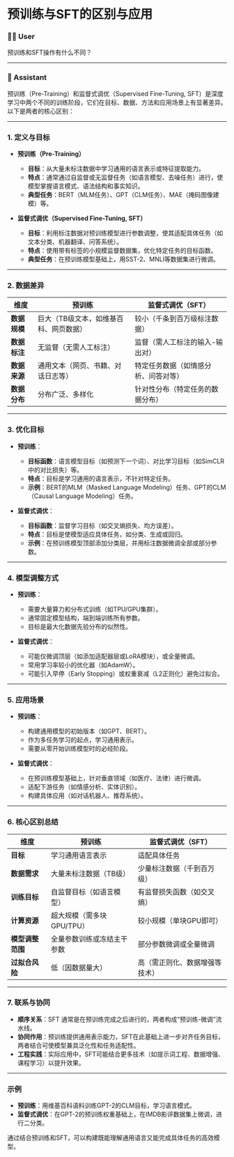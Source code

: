# 预训练与SFT的区别与应用

### 🧑‍💻 User

预训练和SFT操作有什么不同？

---

### 🤖 Assistant

预训练（Pre-Training）和监督式调优（Supervised Fine-Tuning, SFT）是深度学习中两个不同的训练阶段，它们在目标、数据、方法和应用场景上有显著差异。以下是两者的核心区别：

---

### **1. 定义与目标**
- **预训练（Pre-Training）**
  - **目标**：从大量未标注数据中学习通用的语言表示或特征提取能力。
  - **特点**：通常通过自监督或无监督任务（如语言模型、去噪任务）进行，使模型掌握语言模式、语法结构和事实知识。
  - **典型任务**：BERT（MLM任务）、GPT（CLM任务）、MAE（掩码图像建模）等。

- **监督式调优（Supervised Fine-Tuning, SFT）**
  - **目标**：利用标注数据对预训练模型进行参数调整，使其适配具体任务（如文本分类、机器翻译、问答系统）。
  - **特点**：使用带有标签的小规模监督数据集，优化特定任务的目标函数。
  - **典型任务**：在预训练模型基础上，用SST-2、MNLI等数据集进行微调。

---

### **2. 数据差异**
| **维度**         | **预训练**                     | **监督式调优（SFT）**         |
|------------------|----------------------------|----------------------------|
| **数据规模**      | 巨大（TB级文本，如维基百科、网页数据） | 较小（千条到百万级标注数据）       |
| **数据标注**      | 无监督（无需人工标注）           | 监督（需人工标注的输入-输出对）   |
| **数据来源**      | 通用文本（网页、书籍、对话日志等）    | 特定任务数据（如情感分析、问答对等） |
| **数据分布**      | 分布广泛、多样化                | 针对性分布（特定任务的数据分布）    |

---

### **3. 优化目标**
- **预训练**：
  - **目标函数**：语言模型目标（如预测下一个词）、对比学习目标（如SimCLR中的对比损失）等。
  - **特点**：目标是学习通用的语言表示，不针对特定任务。
  - **示例**：BERT的MLM（Masked Language Modeling）任务、GPT的CLM（Causal Language Modeling）任务。

- **监督式调优**：
  - **目标函数**：监督学习目标（如交叉熵损失、均方误差）。
  - **特点**：目标是使模型适应具体任务，如分类、生成或回归。
  - **示例**：在预训练模型顶部添加分类层，并用标注数据微调全部或部分参数。

---

### **4. 模型调整方式**
- **预训练**：
  - 需要大量算力和分布式训练（如TPU/GPU集群）。
  - 通常固定模型结构，端到端训练所有参数。
  - 目标是最大化数据先验分布的似然性。

- **监督式调优**：
  - 可能仅微调顶层（如添加适配器层或LoRA模块），或全量微调。
  - 常用学习率较小的优化器（如AdamW）。
  - 可能引入早停（Early Stopping）或权重衰减（L2正则化）避免过拟合。

---

### **5. 应用场景**
- **预训练**：
  - 构建通用模型的初始版本（如GPT、BERT）。
  - 作为多任务学习的起点，学习通用表示。
  - 需要从零开始训练模型时的必经阶段。

- **监督式调优**：
  - 在预训练模型基础上，针对垂直领域（如医疗、法律）进行微调。
  - 适配下游任务（如情感分析、实体识别）。
  - 构建具体应用（如对话机器人、推荐系统）。

---

### **6. 核心区别总结**
| **维度**       | **预训练**                     | **监督式调优（SFT）**         |
|----------------|----------------------------|----------------------------|
| **目标**        | 学习通用语言表示               | 适配具体任务                 |
| **数据需求**     | 大量未标注数据（TB级）         | 少量标注数据（千到百万级）       |
| **训练目标**     | 自监督目标（如语言模型）         | 有监督损失函数（如交叉熵）       |
| **计算资源**     | 超大规模（需多块GPU/TPU）       | 较小规模（单块GPU即可）         |
| **模型调整范围**  | 全量参数训练或冻结主干参数       | 部分参数微调或全量微调         |
| **过拟合风险**    | 低（因数据量大）               | 高（需正则化、数据增强等技术）     |

---

### **7. 联系与协同**
- **顺序关系**：SFT 通常是在预训练完成之后进行的，两者构成“预训练-微调”流水线。
- **协同作用**：预训练提供通用表示能力，SFT在此基础上进一步对齐任务目标，两者结合可使模型兼具泛化性和任务适配性。
- **工程实践**：实际应用中，SFT可能结合更多技术（如提示词工程、数据增强、课程学习）以提升效果。

---

### **示例**
- **预训练**：用维基百科语料训练GPT-2的CLM目标，学习语言模式。
- **监督式调优**：在GPT-2的预训练权重基础上，在IMDB影评数据集上微调，进行二分类。

通过结合预训练和SFT，可以构建既能理解通用语言又能完成具体任务的高效模型。